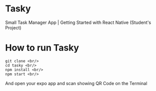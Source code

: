 # Tasky
Small Task Manager App | Getting Started with React Native (Student's Project)

# How to run Tasky
```
git clone <br/>
cd tasky <br/>
npm install <br/>
npm start <br/>
```
And open your expo app and scan showing QR Code on the Terminal
